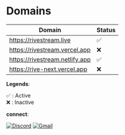 # Domains

| Domain                         | Status |
| ------------------------------ | ------ |
| https://rivestream.live        | ✅     |
| https://rivestream.vercel.app  | ❌     |
| https://rivestream.netlify.app | ✅     |
| https://rive-next.vercel.app   | ❌     |

**Legends**:

✅ : Active  
❌ : Inactive

**connect**:

[![Discord](https://img.shields.io/badge/discord-7c3aed?&style=for-the-badge&logo=discord&logoColor=white&color=7c3aed&cacheSeconds=3600)](https://discord.gg/6xJmJja8fV)
[![Gmail](https://img.shields.io/badge/mail-7c3aed?&style=for-the-badge&logo=gmail&logoColor=white&color=7c3aed&cacheSeconds=3600)](mailto:kumarashishranjan.ofc@gmail.com)
